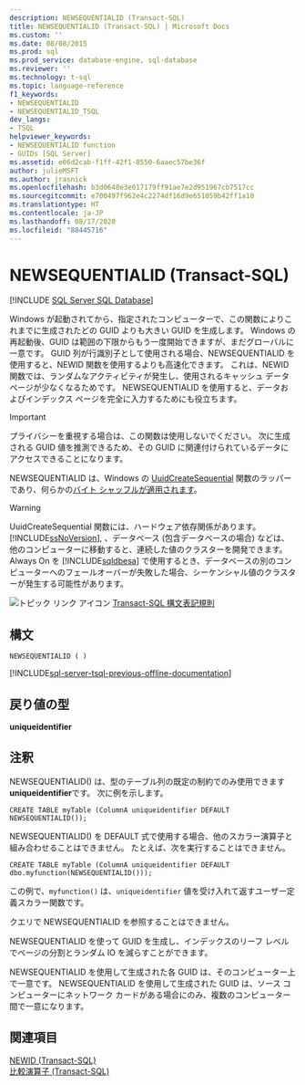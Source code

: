 ```yaml
---
description: NEWSEQUENTIALID (Transact-SQL)
title: NEWSEQUENTIALID (Transact-SQL) | Microsoft Docs
ms.custom: ''
ms.date: 08/08/2015
ms.prod: sql
ms.prod_service: database-engine, sql-database
ms.reviewer: ''
ms.technology: t-sql
ms.topic: language-reference
f1_keywords:
- NEWSEQUENTIALID
- NEWSEQUENTIALID_TSQL
dev_langs:
- TSQL
helpviewer_keywords:
- NEWSEQUENTIALID function
- GUIDs [SQL Server]
ms.assetid: e06d2cab-f1ff-42f1-8550-6aaec57be36f
author: julieMSFT
ms.author: jrasnick
ms.openlocfilehash: b3d0648e3e017179ff91ae7e2d951967cb7517cc
ms.sourcegitcommit: e700497f962e4c2274df16d9e651059b42ff1a10
ms.translationtype: HT
ms.contentlocale: ja-JP
ms.lasthandoff: 08/17/2020
ms.locfileid: "88445716"
---
```

# <a name="newsequentialid-transact-sql"></a>NEWSEQUENTIALID (Transact-SQL)
[!INCLUDE [SQL Server SQL Database](../../includes/applies-to-version/sql-asdb.md)]

  Windows が起動されてから、指定されたコンピューターで、この関数によりこれまでに生成されたどの GUID よりも大きい GUID を生成します。 Windows の再起動後、GUID は範囲の下限からもう一度開始できますが、まだグローバルに一意です。 GUID 列が行識別子として使用される場合、NEWSEQUENTIALID を使用すると、NEWID 関数を使用するよりも高速化できます。 これは、NEWID 関数では、ランダムなアクティビティが発生し、使用されるキャッシュ データ ページが少なくなるためです。 NEWSEQUENTIALID を使用すると、データおよびインデックス ページを完全に入力するためにも役立ちます。  
  
> [!IMPORTANT]  
>  プライバシーを重視する場合は、この関数は使用しないでください。 次に生成される GUID 値を推測できるため、その GUID に関連付けられているデータにアクセスできることになります。  
  
 NEWSEQUENTIALID は、Windows の [UuidCreateSequential](https://go.microsoft.com/fwlink/?LinkId=164027) 関数のラッパーであり、何らかの[バイト シャッフルが適用されます](https://blogs.msdn.microsoft.com/dbrowne/2012/07/03/how-to-generate-sequential-guids-for-sql-server-in-net/)。
  
> [!WARNING]  
>  UuidCreateSequential 関数には、ハードウェア依存関係があります。 [!INCLUDE[ssNoVersion](../../includes/ssnoversion-md.md)], 、データベース (包含データベースの場合) などは、他のコンピューターに移動すると、連続した値のクラスターを開発できます。 Always On を [!INCLUDE[sqldbesa](../../includes/sqldbesa-md.md)] で使用するとき、データベースの別のコンピューターへのフェールオーバーが失敗した場合、シーケンシャル値のクラスターが発生する可能性があります。  
  
 ![トピック リンク アイコン](../../database-engine/configure-windows/media/topic-link.gif "トピック リンク アイコン") [Transact-SQL 構文表記規則](../../t-sql/language-elements/transact-sql-syntax-conventions-transact-sql.md)  
  
## <a name="syntax"></a>構文  
  
```syntaxsql
NEWSEQUENTIALID ( )  
```

[!INCLUDE[sql-server-tsql-previous-offline-documentation](../../includes/sql-server-tsql-previous-offline-documentation.md)]


## <a name="return-type"></a>戻り値の型  
 **uniqueidentifier**  
  
## <a name="remarks"></a>注釈  
 NEWSEQUENTIALID() は、型のテーブル列の既定の制約でのみ使用できます **uniqueidentifier**です。 次に例を示します。  
  
```  
CREATE TABLE myTable (ColumnA uniqueidentifier DEFAULT NEWSEQUENTIALID());   
```  
  
 NEWSEQUENTIALID() を DEFAULT 式で使用する場合、他のスカラー演算子と組み合わせることはできません。 たとえば、次を実行することはできません。  
  
```  
CREATE TABLE myTable (ColumnA uniqueidentifier DEFAULT dbo.myfunction(NEWSEQUENTIALID()));  
```  
  
 この例で、`myfunction()` は、`uniqueidentifier` 値を受け入れて返すユーザー定義スカラー関数です。  
  
 クエリで NEWSEQUENTIALID を参照することはできません。  
  
 NEWSEQUENTIALID を使って GUID を生成し、インデックスのリーフ レベルでページの分割とランダム IO を減らすことができます。  
  
 NEWSEQUENTIALID を使用して生成された各 GUID は、そのコンピューター上で一意です。 NEWSEQUENTIALID を使用して生成された GUID は、ソース コンピューターにネットワーク カードがある場合にのみ、複数のコンピューター間で一意になります。  
  
## <a name="see-also"></a>関連項目  
 [NEWID &#40;Transact-SQL&#41;](../../t-sql/functions/newid-transact-sql.md)   
 [比較演算子 &#40;Transact-SQL&#41;](../../t-sql/language-elements/comparison-operators-transact-sql.md)  
  
  
